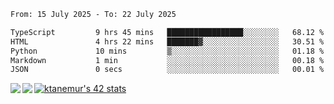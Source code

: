 <!--START_SECTION:waka-->

```txt
From: 15 July 2025 - To: 22 July 2025

TypeScript         9 hrs 45 mins   █████████████████░░░░░░░░   68.12 %
HTML               4 hrs 22 mins   ███████▓░░░░░░░░░░░░░░░░░   30.51 %
Python             10 mins         ▒░░░░░░░░░░░░░░░░░░░░░░░░   01.18 %
Markdown           1 min           ░░░░░░░░░░░░░░░░░░░░░░░░░   00.18 %
JSON               0 secs          ░░░░░░░░░░░░░░░░░░░░░░░░░   00.01 %
```

<!--END_SECTION:waka-->
<a href="https://github.com/anuraghazra/github-readme-stats">
  <img align="left" src="https://github-readme-stats.vercel.app/api?username=Tanesan&count_private=true&show_icons=true" />
<img align="left" src="https://github-readme-stats.vercel.app/api/top-langs/?username=Tanesan" />
</a>

[![ktanemur's 42 stats](https://badge42.vercel.app/api/v2/cl1wslf6s002109l771rng2w8/stats?cursusId=21&coalitionId=62)](https://github.com/JaeSeoKim/badge42)
